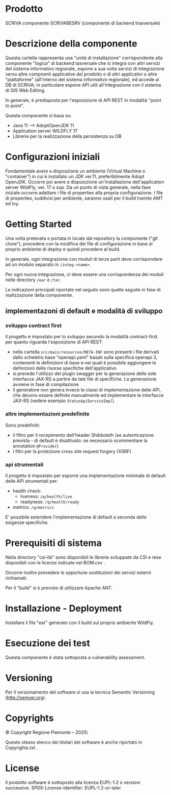 # Prodotto
SCRIVA componente SCRIVABESRV (componente di backend trasversale)


# Descrizione della componente
Questa cartella rappresenta una "unità di installazione" corrispondente alla componente "logica" di backend tasversale che si integra con altri servizi del sistema informativo regionale, espone a sua volta servizi di integrazione  verso altre compnenti applicative del prodotto o di altri applicativi o altre "piattaforme" (all'interno del sistema informativo regionale), ed accede al DB di SCRIVA; in particolare espone API utili all'integrazione con il sistema di GIS Web Editing.

In generale, è predisposta per l'esposizione di API REST in modalità "point to point".

Questa componente si basa su:
- Java 11 --> AdoptOpenJDK 11
- Application server WILDFLY 17
- Librerie per la realizzazione della persistenza su DB

# Configurazioni iniziali
Fondamentale avere a disposzione un ambiente (Virtual Machine o "container") in cui è installato un JDK ver.11, preferibilmente Adopt OpenJDK.
Occorre poi avere a disposizione un'installazione dell'application server WildFly, ver. 17 o sup.
Da un punto di vista generale, nella fase iniziale occorre adattare i file di properties alla propria configurazione.
I file di properties, suddivisi per ambiente, saranno usati per il build tramite AMT ed Ivy.
	

# Getting Started
Una volta prelevata e portata in locale dal repository la componente ("git clone"), procedere con la modifica dei file di configurazione in base al proprio ambiente di deploy e quindi procedere al build.

In generale, ogni integrazione con moduli di terze parti deve corrispondere ad un modulo separato in `/integ-<name>`.

Per ogni nuova integrazione, ci deve essere una corrispondenza dei moduli nelle directory `/ear` e `/tar`.

Le indicazioni principali riportate nel seguito sono quelle seguite in fase di realizzazione della componente.
## implementazoni di default e modalità di sviluppo ##

### sviluppo contract first ###
Il progetto è impostato per lo sviluppo secondo la modalità contract-first. per quanto riguarda l'esposizione di API REST:
* nella cartella ```src/main/resources/META-INF``` sono presenti i file derivati dallo scheletro base "openapi.yaml" basati sulla specifica openapi 3, contenenti le definizioni di base e nei quali è possibile aggiungere le definizioni delle risorse specfiche dell'applicativo
* si prevede l'utilizzo del plugin swagger per la generazione delle sole interfacce JAX-RS a partire da tale file di specifiche. La generazione avviene in fase di compilazione 
* il generatore non genera invece le classi di implementazione delle API, che devono essere definite manualmente ed implementare le interfacce JAX-RS (vedere esempio ```StatusApiServiceImpl```)

### altre implementazioni predefinite ###

Sono predefiniti:
* il filtro per il recepimento dell'header Shibboleth (se autenticazione prevista - di default è disattivato: se necessario scommentare la annotation ```@Provider```)
* i filtri per la protezione cross site request forgery (XSRF)

### api strumentali ###

Il progetto è impostato per esporre una implementazione minimale di default delle API strumentali per:
* health check:
  * liveness: ```/q/health/live```
  * readyness: ```/q/health/ready```
* metrics:  ```/q/metrics```

E' possibile estendere l'implementazione di default a seconda delle esigenze specifiche.

# Prerequisiti di sistema

Nella directory "csi-lib" sono disponibili le librerie sviluppate da CSI e rese disponibili con le licenze indicate nel BOM.csv .

Occorre inoltre prevedere le opportune sostituzioni dei servizi esterni richiamati.

Per il "build" si è previsto di utilizzare Apache ANT.

# Installazione - Deployment

Installare il file "ear" generato con il build sul proprio ambiente WildFly.

# Esecuzione dei test

Questa componente è stata sottoposta a vulnerability assessment.

# Versioning

Per il versionamento del software si usa la tecnica Semantic Versioning (http://semver.org).

# Copyrights

© Copyright Regione Piemonte – 2025\

Questo stesso elenco dei titolari del software è anche riportato in Copyrights.txt .

# License
Il prodotto software è sottoposto alla licenza EUPL-1.2 o versioni successive.
SPDX-License-Identifier: EUPL-1.2-or-later

